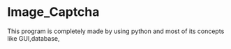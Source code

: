 # Image_Captcha
This program is completely made by using python and most of its concepts like GUI,database,
